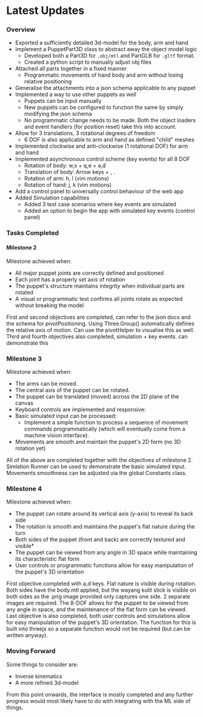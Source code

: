 # Latest Updates

### Overview

- Exported a sufficiently detailed 3d-model for the body, arm and hand
- Implement a PuppetPart3D class to abstract away the object model logic
    - Developed both a Part3D for `.obj/mtl` and PartGLB for `.gltf` format.
    - Created a python script to manually adjust obj files
- Attached all parts together in a fixed manner
  - Programmatic movements of hand body and arm without losing relative positioning
- Generalise the attachments into a json schema applicable to any puppet
- Implemented a way to use other puppets as well
  - Puppets can be input manually
  - New puppets can be configured to function the same by simply modifying the json schema
  - No programmatic change needs to be made. Both the object loaders and event handlers (for position reset) take this into account.
- Allow for 3 translations, 3 rotational degrees of freedom
  - 6 DOF is also applicable to arm and hand as defined "child" meshes
- Implemented clockwise and anti-clockwise (1 rotational DOF) for arm and hand
- Implemented asynchronous control scheme (key events) for all 8 DOF
  - Rotation of body: w,s + q,e + a,d
  - Translation of body: Arrow keys + , .
  - Rotation of arm: h, l (vim motions)
  - Rotation of hand: j, k (vim motions)
- Add a control panel to universally control behaviour of the web app
- Added Simulation capabilities
  - Added 3 test case scenarios where key events are simulated
  - Added an option to begin the app with simulated key events (control panel)

### Tasks Completed

#### Milestone 2

Milestone achieved when:

- All major puppet joints are correctly defined and positioned
- Each joint has a properly set axis of rotation
- The puppet's structure maintains integrity when individual parts are rotated
- A visual or programmatic test confirms all joints rotate as expected without breaking the model

First and second objectives are completed, can refer to the json docs and the schema for pivotPositioning. Using Three.Group() automatically defines the relative axis of motion. Can use the pivotHelper to visualise this as well. Third and fourth objectives also completed, simulation + key events. can demonstrate this

### Milestone 3

Milestone achieved when:
- The arms can be moved.
- The central axis of the puppet can be rotated.
- The puppet can be translated (moved) across the 2D plane of the canvas
- Keyboard controls are implemented and responsive:
- Basic simulated input can be processed:
    - Implement a simple function to process a sequence of movement commands programmatically (which will eventually come from a machine vision interface).
- Movements are smooth and maintain the puppet's 2D form (no 3D rotation yet)

All of the above are completed together with the objectives of milestone 2. Simlation Runner can be used to demonstrate the basic simulated input. Movements smoothness can be adjusted via the global Constants class. 

### Milestone 4

Milestone achieved when:
- The puppet can rotate around its vertical axis (y-axis) to reveal its back side 
- The rotation is smooth and maintains the puppet's flat nature during the turn 
- Both sides of the puppet (front and back) are correctly textured and visible* 
- The puppet can be viewed from any angle in 3D space while maintaining its characteristic flat form 
- User controls or programmatic functions allow for easy manipulation of the puppet's 3D orientation

First objective completed with a,d keys. Flat nature is visible during rotation. Both sides have the body.mtl applied, but the wayang kulit stick is visible on both sides as the .png image provided only captures one side. 2 separate images are required. The 8-DOF allows for the puppet to be viewed from any angle in space, and the maintenance of the flat form can be viewed. Last objective is also completed, both user controls and simulations allow for easy manipulation of the puppet's 3D orientation. The function for this is built into threejs so a separate function would not be required (but can be written anyway).

### Moving Forward
Some things to consider are:
- Inverse kinematics 
- A more refined 3d-model

From this point onwards, the interface is mostly completed and any further progress would most likely have to do with integrating with the ML side of things.


